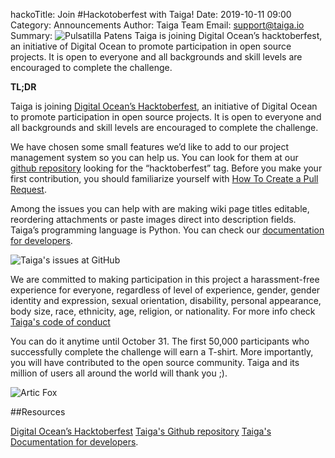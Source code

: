 hackoTitle: Join #Hackotoberfest with Taiga!
Date: 2019-10-11 09:00
Category: Announcements
Author: Taiga Team
Email: support@taiga.io
Summary: ![Pulsatilla Patens]({filename}/images/2019-09-11_taiga_hackoctoberfest/hackoctoberfest.jpg) Taiga is joining Digital Ocean’s hacktoberfest, an initiative of Digital Ocean to promote participation in open source projects. It is open to everyone and all backgrounds and skill levels are encouraged to complete the challenge.

**TL;DR**

Taiga is joining [Digital Ocean’s Hacktoberfest](https://hacktoberfest.digitalocean.com/), an initiative of Digital Ocean to promote participation in open source projects. It is open to everyone and all backgrounds and skill levels are encouraged to complete the challenge.

We have chosen some small features we’d like to add to our project management system so you can help us. You can look for them at our [github repository](https://github.com/taigaio/taiga-front/labels/Hacktoberfest) looking for the “hacktoberfest” tag. Before you make your first contribution, you should familiarize yourself with [How To Create a Pull Request](https://www.digitalocean.com/community/tutorials/how-to-create-a-pull-request-on-github).

Among the issues you can help with are making wiki page titles editable, reordering attachments or paste images direct into description fields. Taiga’s programming language is Python. You can check our [documentation for developers](https://github.com/taigaio/taiga-doc).

![Taiga's issues at GitHub]({filename}/images/2019-09-11_taiga_hackoctoberfest/issues_taiga_hackoctoberfest.jpg)

We are committed to making participation in this project a harassment-free experience for everyone, regardless of level of experience, gender, gender identity and expression, sexual orientation, disability, personal appearance, body size, race, ethnicity, age, religion, or nationality. For more info check [Taiga's code of conduct](https://github.com/taigaio/code-of-conduct/blob/master/CODE_OF_CONDUCT.md)

You can do it anytime until October 31. The first 50,000 participants who successfully complete the challenge will earn a T-shirt. More importantly, you will have contributed to the open source community. Taiga and its million of users all around the world will thank you ;).

![Artic Fox]({filename}/images/2019-09-11_taiga_hackoctoberfest/articfoxtaiga.gif)

##Resources

[Digital Ocean’s Hacktoberfest](https://hacktoberfest.digitalocean.com/)
[Taiga's Github repository](https://github.com/taigaio/taiga-front/labels/Hacktoberfest)
[Taiga's Documentation for developers](https://github.com/taigaio/taiga-doc).
